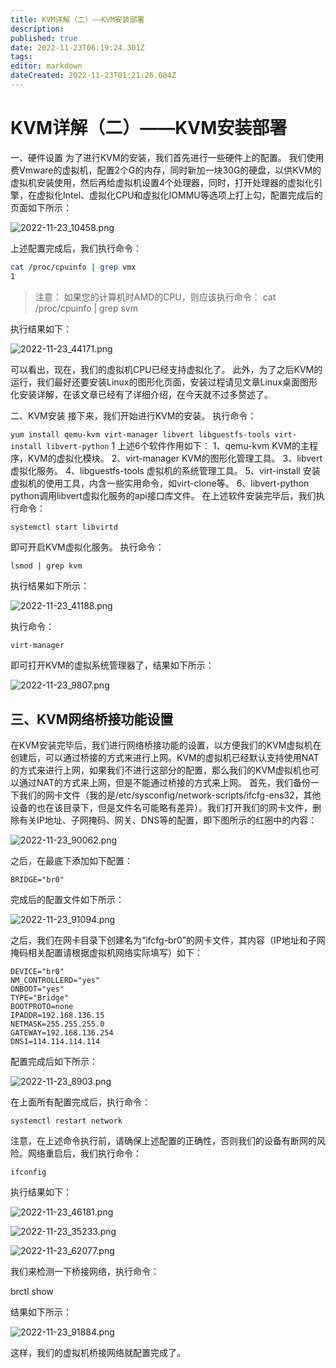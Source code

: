 ```yaml
---
title: KVM详解（二）——KVM安装部署
description: 
published: true
date: 2022-11-23T06:19:24.301Z
tags: 
editor: markdown
dateCreated: 2022-11-23T01:21:26.084Z
---
```


# KVM详解（二）——KVM安装部署
一、硬件设置
为了进行KVM的安装，我们首先进行一些硬件上的配置。
我们使用费Vmware的虚拟机，配置2个G的内存，同时新加一块30G的硬盘，以供KVM的虚拟机安装使用，然后再给虚拟机设置4个处理器，同时，打开处理器的虚拟化引擎，在虚拟化Intel、虚拟化CPU和虚拟化IOMMU等选项上打上勾，配置完成后的页面如下所示：

![2022-11-23_10458.png](/2022-11-23_10458.png)

上述配置完成后，我们执行命令：

```bash
cat /proc/cpuinfo | grep vmx
1
```

> 注意：
> 如果您的计算机时AMD的CPU，则应该执行命令：
> cat /proc/cpuinfo | grep svm

执行结果如下：

![2022-11-23_44171.png](/2022-11-23_44171.png)

可以看出，现在，我们的虚拟机CPU已经支持虚拟化了。
此外，为了之后KVM的运行，我们最好还要安装Linux的图形化页面，安装过程请见文章Linux桌面图形化安装详解，在该文章已经有了详细介绍，在今天就不过多赘述了。

二、KVM安装
接下来，我们开始进行KVM的安装。
执行命令：

```yum install qemu-kvm virt-manager libvert libguestfs-tools virt-install libvert-python```
1
上述6个软件作用如下：
1、qemu-kvm
KVM的主程序，KVM的虚拟化模块。
2、virt-manager
KVM的图形化管理工具。
3、libvert
虚拟化服务。
4、libguestfs-tools
虚拟机的系统管理工具。
5、virt-install
安装虚拟机的使用工具，内含一些实用命令，如virt-clone等。
6、libvert-python
python调用libvert虚拟化服务的api接口库文件。
在上述软件安装完毕后，我们执行命令：

`systemctl start libvirtd`

即可开启KVM虚拟化服务。
执行命令：

`lsmod | grep kvm`

执行结果如下所示：

![2022-11-23_41188.png](/2022-11-23_41188.png)

执行命令：

```bash
virt-manager
```

即可打开KVM的虚拟系统管理器了，结果如下所示：

![2022-11-23_9807.png](/2022-11-23_9807.png)

## 三、KVM网络桥接功能设置
在KVM安装完毕后，我们进行网络桥接功能的设置，以方便我们的KVM虚拟机在创建后，可以通过桥接的方式来进行上网。KVM的虚拟机已经默认支持使用NAT的方式来进行上网，如果我们不进行这部分的配置，那么我们的KVM虚拟机也可以通过NAT的方式来上网，但是不能通过桥接的方式来上网。
首先，我们备份一下我们的网卡文件（我的是/etc/sysconfig/network-scripts/ifcfg-ens32，其他设备的也在该目录下，但是文件名可能略有差异）。我们打开我们的网卡文件，删除有关IP地址、子网掩码、网关、DNS等的配置，即下图所示的红圈中的内容：

![2022-11-23_90062.png](/2022-11-23_90062.png)

之后，在最底下添加如下配置：

`BRIDGE="br0"`

完成后的配置文件如下所示：

![2022-11-23_91094.png](/2022-11-23_91094.png)

之后，我们在网卡目录下创建名为“ifcfg-br0”的网卡文件，其内容（IP地址和子网掩码相关配置请根据虚拟机网络实际填写）如下：
```
DEVICE="br0"
NM_CONTROLLERD="yes"
ONBOOT="yes"
TYPE="Bridge"
BOOTPROTO=none
IPADDR=192.168.136.15
NETMASK=255.255.255.0
GATEWAY=192.168.136.254
DNS1=114.114.114.114
```
配置完成后如下所示：

![2022-11-23_8903.png](/2022-11-23_8903.png)

在上面所有配置完成后，执行命令：

`systemctl restart network`

注意，在上述命令执行前，请确保上述配置的正确性，否则我们的设备有断网的风险。网络重启后，我们执行命令：

`ifconfig`

执行结果如下：

![2022-11-23_46181.png](/2022-11-23_46181.png)

![2022-11-23_35233.png](/2022-11-23_35233.png)

![2022-11-23_62077.png](/2022-11-23_62077.png)

我们来检测一下桥接网络，执行命令：

brctl show

结果如下所示：

![2022-11-23_91884.png](/2022-11-23_91884.png)

这样，我们的虚拟机桥接网络就配置完成了。